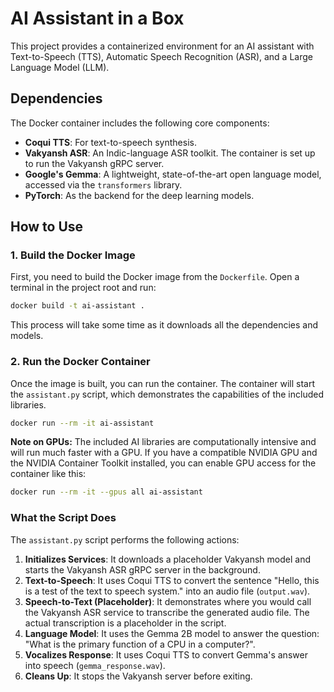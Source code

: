 # AI Assistant in a Box

This project provides a containerized environment for an AI assistant with Text-to-Speech (TTS), Automatic Speech Recognition (ASR), and a Large Language Model (LLM).

## Dependencies

The Docker container includes the following core components:

*   **Coqui TTS**: For text-to-speech synthesis.
*   **Vakyansh ASR**: An Indic-language ASR toolkit. The container is set up to run the Vakyansh gRPC server.
*   **Google's Gemma**: A lightweight, state-of-the-art open language model, accessed via the `transformers` library.
*   **PyTorch**: As the backend for the deep learning models.

## How to Use

### 1. Build the Docker Image

First, you need to build the Docker image from the `Dockerfile`. Open a terminal in the project root and run:

```bash
docker build -t ai-assistant .
```

This process will take some time as it downloads all the dependencies and models.

### 2. Run the Docker Container

Once the image is built, you can run the container. The container will start the `assistant.py` script, which demonstrates the capabilities of the included libraries.

```bash
docker run --rm -it ai-assistant
```

**Note on GPUs:** The included AI libraries are computationally intensive and will run much faster with a GPU. If you have a compatible NVIDIA GPU and the NVIDIA Container Toolkit installed, you can enable GPU access for the container like this:

```bash
docker run --rm -it --gpus all ai-assistant
```

### What the Script Does

The `assistant.py` script performs the following actions:

1.  **Initializes Services**: It downloads a placeholder Vakyansh model and starts the Vakyansh ASR gRPC server in the background.
2.  **Text-to-Speech**: It uses Coqui TTS to convert the sentence "Hello, this is a test of the text to speech system." into an audio file (`output.wav`).
3.  **Speech-to-Text (Placeholder)**: It demonstrates where you would call the Vakyansh ASR service to transcribe the generated audio file. The actual transcription is a placeholder in the script.
4.  **Language Model**: It uses the Gemma 2B model to answer the question: "What is the primary function of a CPU in a computer?".
5.  **Vocalizes Response**: It uses Coqui TTS to convert Gemma's answer into speech (`gemma_response.wav`).
6.  **Cleans Up**: It stops the Vakyansh server before exiting.
